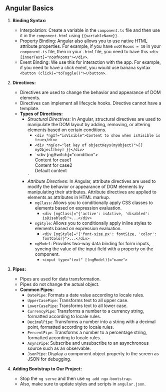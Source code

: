 ## Angular Basics

1. **Binding Syntax:**
   - Interpolation: Create a variable in the `component.ts` file and then use it in the `component.html` using `{{variableName}}`.
   - Property Binding: Angular also allows you to use native HTML attribute properties. For example, if you have `noOfRooms = 10` in your `component.ts` file, then in your `.html` file, you need to have this `<div [innerText]="noOfRooms"></div>`.
   - Event Binding: We use this for interaction with the app. For example, if you need to have a click event, you would use banana syntax `<button (click)="toToggle()"></button>`.

2. **Directives:**
   - Directives are used to change the behavior and appearance of DOM elements.
   - Directives can implement all lifecycle hooks. Directive cannot have a template.
   - **Types of Directives:**
     - *Structural Directives:* In Angular, structural directives are used to manipulate the DOM layout by adding, removing, or altering elements based on certain conditions.
       - `<div *ngIf="isVisible">Content to show when isVisible is true</div>`
       - `<div *ngFor="let key of objectKeys(myObject)">{{ myObject[key] }}</div>`
       - `<div [ngSwitch]="condition">
          <div *ngSwitchCase="'case1'">Content for case1</div>
          <div *ngSwitchCase="'case2'">Content for case2</div>
          <div *ngSwitchDefault>Default content</div>
        </div>`
     - *Attribute Directives:* In Angular, attribute directives are used to modify the behavior or appearance of DOM elements by manipulating their attributes. Attribute directives are applied to elements as attributes in HTML markup.
       - `ngClass`: Allows you to conditionally apply CSS classes to elements based on expression evaluation.
         - `<div [ngClass]="{'active': isActive, 'disabled': isDisabled}">...</div>`
       - `ngStyle`: Allows you to conditionally apply inline styles to elements based on expression evaluation.
         - `<div [ngStyle]="{'font-size.px': fontSize, 'color': fontColor}">...</div>`
       - `ngModel`: Provides two-way data binding for form inputs, syncing the value of the input field with a property on the component.
         - `<input type="text" [(ngModel)]="name">`

3. **Pipes:**
   - Pipes are used for data transformation.
   - Pipes do not change the actual object.
   - **Common Pipes:**
     - `DatePipe`: Formats a date value according to locale rules.
     - `UpperCasePipe`: Transforms text to all upper case.
     - `LowerCasePipe`: Transforms text to all lower case.
     - `CurrencyPipe`: Transforms a number to a currency string, formatted according to locale rules.
     - `DecimalPipe`: Transforms a number into a string with a decimal point, formatted according to locale rules.
     - `PercentPipe`: Transforms a number to a percentage string, formatted according to locale rules.
     - `AsyncPipe`: Subscribe and unsubscribe to an asynchronous source such as an observable.
     - `JsonPipe`: Display a component object property to the screen as JSON for debugging.

4. **Adding Bootstrap to Our Project:**
   - Stop the `ng serve` and then use `ng add ngx-bootstrap`.
   - Also, make sure to update styles and scripts in `angular.json`.
